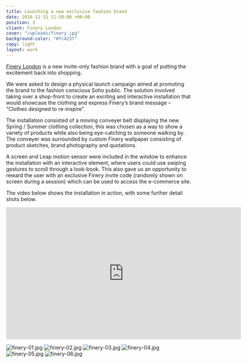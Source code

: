 ```yaml
---
title: Launching a new exclusive fashion brand
date: 2016-12-31 11:59:00 +00:00
position: 3
client: Finery London
cover: "/uploads/finery.jpg"
background-color: "#fc4237"
copy: light
layout: work
---
```


[Finery London](https://www.finerylondon.com/) is a new invite-only fashion brand with a goal of putting the excitement back into shopping.

We were asked to design a physical launch campaign aimed at promoting the brand to the fashion conscious Soho public. The solution involved taking over a shop-front to create an exciting and interactive installation that would showcase the clothing and express Finery’s brand message – “Clothes designed to re-inspire”.

The installation consisted of a moving conveyer belt displaying the new Spring / Summer clothing collection, this was chosen as a way to show a variety of products while also being eye-catching to someone walking by. The conveyer was surrounded by custom Finery wallpaper consisting of product sketches, brand photography and quotations.

A screen and Leap motion sensor were included in the window to enhance the installation with an interactive element, where users could use swiping gestures to scroll through a look-book. This also gave us an opportunity to reward the user with an exclusive Finery invite code (randomly shown on screen during a session) which can be used to access the e-commerce site.

The video below shows the installation in action, with some further detail shots below.

<iframe src="https://player.vimeo.com/video/197412516" width="640" height="360" frameborder="0" webkitallowfullscreen mozallowfullscreen allowfullscreen></iframe>

![finery-01.jpg](/uploads/finery-01.jpg)
![finery-02.jpg](/uploads/finery-02.jpg)
![finery-03.jpg](/uploads/finery-03.jpg)
![finery-04.jpg](/uploads/finery-04.jpg)
![finery-05.jpg](/uploads/finery-05.jpg)
![finery-06.jpg](/uploads/finery-06.jpg)
